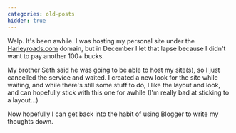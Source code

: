 ```yaml
---
categories: old-posts
hidden: true
---
```


Welp. It's been awhile. I was hosting my personal site under the [Harleyroads.com](https://www.harleyroads.com) domain, but in December I let that lapse because I didn't want to pay another 100+ bucks.
<!--more-->
My brother Seth said he was going to be able to host my site(s), so I just cancelled the service and waited. I created a new look for the site while waiting, and while there's still some stuff to do, I like the layout and look, and can hopefully stick with this one for awhile (I'm really bad at sticking to a layout...)

Now hopefully I can get back into the habit of using Blogger to write my thoughts down.

